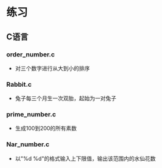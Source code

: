 # 练习
## C语言
### order_number.c
- 对三个数字进行从大到小的排序
### Rabbit.c
- 兔子每三个月生一次双胎，起始为一对兔子
### prime_number.c
- 生成100到200的所有素数
### Nar_number.c
- 以"%d %d"的格式输入上下限值，输出该范围内的水仙花数
